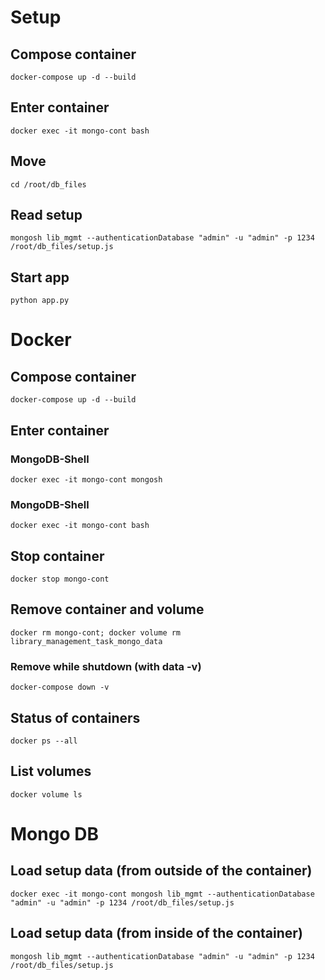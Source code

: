 
# Setup
## Compose container
```
docker-compose up -d --build
```
## Enter container
```
docker exec -it mongo-cont bash
```

## Move
```
cd /root/db_files
```

## Read setup
```
mongosh lib_mgmt --authenticationDatabase "admin" -u "admin" -p 1234 /root/db_files/setup.js
```

## Start app
```
python app.py
```

# Docker

## Compose container
```
docker-compose up -d --build
```

## Enter container
### MongoDB-Shell
```
docker exec -it mongo-cont mongosh
```

### MongoDB-Shell
```
docker exec -it mongo-cont bash
```

## Stop container
```
docker stop mongo-cont
```

## Remove container and volume
```
docker rm mongo-cont; docker volume rm library_management_task_mongo_data
```
### Remove while shutdown (with data -v)
```
docker-compose down -v
```

## Status of containers
```
docker ps --all
```

## List volumes
```
docker volume ls
```

# Mongo DB

## Load setup data (from outside of the container)

```
docker exec -it mongo-cont mongosh lib_mgmt --authenticationDatabase "admin" -u "admin" -p 1234 /root/db_files/setup.js
```

## Load setup data (from inside of the container)

```
mongosh lib_mgmt --authenticationDatabase "admin" -u "admin" -p 1234 /root/db_files/setup.js
```


